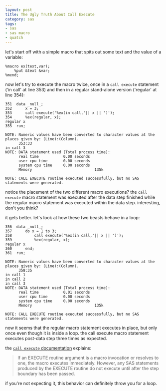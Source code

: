 ```yaml
---
layout: post
title: The Ugly Truth About Call Execute
category: sas
tags:
- sas
- sas macro
- quatch
---
```


let's start off with a simple macro that spits out some text and the value of a variable:

    %macro ex(text,var);
        %put &text &var;
    %mend;

<!--more-->

now let's try to execute the macro twice, once in a `call execute` statement ('in call' at line 353) and then in a regular stand-alone version ('regular' at line 354):

    351  data _null_;
    352      x = 3;
    353      call execute('%ex(in call,'|| x || ')');
    354      %ex(regular, x);
    regular x
    355  run;

    NOTE: Numeric values have been converted to character values at the places given by: (Line):(Column).
          353:33
    in call 3
    NOTE: DATA statement used (Total process time):
          real time           0.00 seconds
          user cpu time       0.00 seconds
          system cpu time     0.00 seconds
          Memory                            135k

    NOTE: CALL EXECUTE routine executed successfully, but no SAS statements were generated.

notice the placement of the two different macro executions? the `call execute` macro statement was executed after the data step finished while the regular macro statement was executed within the data step. interesting, don't you think?

it gets better. let's look at how these two beasts behave in a loop:

    356  data _null_;
    357      do x = 1 to 3;
    358          call execute('%ex(in call,'|| x || ')');
    359          %ex(regular, x);
    regular x
    360      end;
    361  run;

    NOTE: Numeric values have been converted to character values at the places given by: (Line):(Column).
          358:35
    in call 1
    in call 2
    in call 3
    NOTE: DATA statement used (Total process time):
          real time           0.01 seconds
          user cpu time       0.00 seconds
          system cpu time     0.00 seconds
          Memory                            135k

	NOTE: CALL EXECUTE routine executed successfully, but no SAS statements were generated.

now it seems that the regular macro statement executes in place, but only once even though it is inside a loop. the call execute macro statement executes post-data step three times as expected.

the [`call execute` documentation](http://support.sas.com/91doc/getDoc/mcrolref.hlp/a000543697.htm#a000543698) explains:

> If an EXECUTE routine argument is a macro invocation or resolves to one, the macro executes immediately. However, any SAS statements produced by the EXECUTE routine do not execute until after the step boundary has been passed.

if you're not expecting it, this behavior can definitely throw you for a loop.
